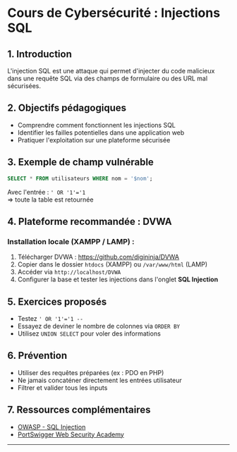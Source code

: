 
# Cours de Cybersécurité : Injections SQL

## 1. Introduction

L'injection SQL est une attaque qui permet d'injecter du code malicieux dans une requête SQL via des champs de formulaire ou des URL mal sécurisées.

## 2. Objectifs pédagogiques

- Comprendre comment fonctionnent les injections SQL
- Identifier les failles potentielles dans une application web
- Pratiquer l'exploitation sur une plateforme sécurisée

## 3. Exemple de champ vulnérable

```sql
SELECT * FROM utilisateurs WHERE nom = '$nom';
```

Avec l'entrée : `' OR '1'='1`  
=> toute la table est retournée

## 4. Plateforme recommandée : DVWA

### Installation locale (XAMPP / LAMP) :

1. Télécharger DVWA : https://github.com/digininja/DVWA
2. Copier dans le dossier `htdocs` (XAMPP) ou `/var/www/html` (LAMP)
3. Accéder via `http://localhost/DVWA`
4. Configurer la base et tester les injections dans l'onglet **SQL Injection**

## 5. Exercices proposés

- Testez `' OR '1'='1 --`
- Essayez de deviner le nombre de colonnes via `ORDER BY`
- Utilisez `UNION SELECT` pour voler des informations

## 6. Prévention

- Utiliser des requêtes préparées (ex : PDO en PHP)
- Ne jamais concaténer directement les entrées utilisateur
- Filtrer et valider tous les inputs

## 7. Ressources complémentaires

- [OWASP - SQL Injection](https://owasp.org/www-community/attacks/SQL_Injection)
- [PortSwigger Web Security Academy](https://portswigger.net/web-security/sql-injection)

---
